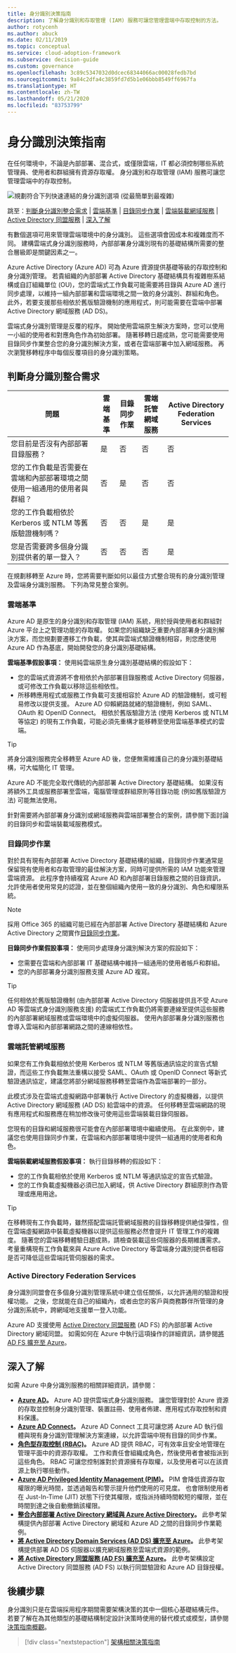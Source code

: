 ```yaml
---
title: 身分識別決策指南
description: 了解身分識別和存取管理 (IAM) 服務可讓您管理雲端中存取控制的方法。
author: rotycenh
ms.author: abuck
ms.date: 02/11/2019
ms.topic: conceptual
ms.service: cloud-adoption-framework
ms.subservice: decision-guide
ms.custom: governance
ms.openlocfilehash: 3c89c5347032d0dcec68344066ac00028fedb7bd
ms.sourcegitcommit: 9a84c2dfa4c3859fd7d5b1e06bbb8549ff6967fa
ms.translationtype: HT
ms.contentlocale: zh-TW
ms.lasthandoff: 05/21/2020
ms.locfileid: "83753799"
---
```

<!-- cSpell:ignore Kerberos NTLM SAML -->

# <a name="identity-decision-guide"></a>身分識別決策指南

在任何環境中，不論是內部部署、混合式，或僅限雲端，IT 都必須控制哪些系統管理員、使用者和群組擁有資源存取權。 身分識別和存取管理 (IAM) 服務可讓您管理雲端中的存取控制。

![規劃符合下列快速連結的身分識別選項 (從最簡單到最複雜)](../../_images/decision-guides/decision-guide-identity.png)

跳至：[判斷身分識別整合需求](#determine-identity-integration-requirements) | [雲端基準](#cloud-baseline) | [目錄同步作業](#directory-synchronization) | [雲端裝載網域服務](#cloud-hosted-domain-services) | [Active Directory 同盟服務](#active-directory-federation-services) | [深入了解](#learn-more)

有數個選項可用來管理雲端環境中的身分識別。 這些選項會因成本和複雜度而不同。 建構雲端式身分識別服務時，內部部署身分識別現有的基礎結構所需要的整合層級即是關鍵因素之一。

Azure Active Directory (Azure AD) 可為 Azure 資源提供基礎等級的存取控制和身分識別管理。 若貴組織的內部部署 Active Directory 基礎結構具有複雜樹系結構或自訂組織單位 (OU)，您的雲端式工作負載可能需要將目錄與 Azure AD 進行同步處理，以維持一組內部部署和雲端環境之間一致的身分識別、群組和角色。 此外，若要支援那些相依於舊版驗證機制的應用程式，則可能需要在雲端中部署 Active Directory 網域服務 (AD DS)。

雲端式身分識別管理是反覆的程序。 開始使用雲端原生解決方案時，您可以使用一小組的使用者和對應角色作為初始部署。 隨著移轉日趨成熟，您可能需要使用目錄同步作業整合您的身分識別解決方案，或者在雲端部署中加入網域服務。 再次瀏覽移轉程序中每個反覆項目的身分識別策略。

## <a name="determine-identity-integration-requirements"></a>判斷身分識別整合需求

| 問題 | 雲端基準 | 目錄同步作業 | 雲端託管網域服務 | Active Directory Federation Services |
|------|------|------|------|------|
| 您目前是否沒有內部部署目錄服務？ | 是 | 否 | 否 | 否 |
| 您的工作負載是否需要在雲端和內部部署環境之間使用一組通用的使用者與群組？ | 否 | 是 | 否 | 否 |
| 您的工作負載相依於 Kerberos 或 NTLM 等舊版驗證機制嗎？ | 否 | 否 | 是 | 是 |
| 您是否需要跨多個身分識別提供者的單一登入？ | 否 | 否 | 否 | 是 |

在規劃移轉至 Azure 時，您將需要判斷如何以最佳方式整合現有的身分識別管理及雲端身分識別服務。 下列為常見整合案例。

### <a name="cloud-baseline"></a>雲端基準

Azure AD 是原生的身分識別和存取管理 (IAM) 系統，用於授與使用者和群組對 Azure 平台上之管理功能的存取權。 如果您的組織缺乏重要內部部署身分識別解決方案，而您規劃要遷移工作負載，使其與雲端式驗證機制相容，則您應使用 Azure AD 作為基底，開始開發您的身分識別基礎結構。

**雲端基準假設事項：** 使用純雲端原生身分識別基礎結構的假設如下：

- 您的雲端式資源將不會相依於內部部署目錄服務或 Active Directory 伺服器，或可修改工作負載以移除這些相依性。
- 所移轉應用程式或服務工作負載可支援相容於 Azure AD 的驗證機制，或可輕易修改以提供支援。 Azure AD 仰賴網路就緒的驗證機制，例如 SAML、OAuth 和 OpenID Connect。 相依於舊版驗證方法 (使用 Kerberos 或 NTLM 等協定) 的現有工作負載，可能必須先重構才能移轉至使用雲端基準模式的雲端。

> [!TIP]
> 將身分識別服務完全移轉至 Azure AD 後，您便無需維護自己的身分識別基礎結構，可大幅簡化 IT 管理。
>
> Azure AD 不能完全取代傳統的內部部署 Active Directory 基礎結構。 如果沒有將額外工具或服務部署至雲端，電腦管理或群組原則等目錄功能 (例如舊版驗證方法) 可能無法使用。
>
> 針對需要將內部部署身分識別或網域服務與雲端部署整合的案例，請參閱下面討論的目錄同步和雲端裝載域服務模式。

### <a name="directory-synchronization"></a>目錄同步作業

對於具有現有內部部署 Active Directory 基礎結構的組織，目錄同步作業通常是保留現有使用者和存取管理的最佳解決方案，同時可提供所需的 IAM 功能來管理雲端資源。 此程序會持續複寫 Azure AD 和內部部署目錄服務之間的目錄資訊，允許使用者使用常見的認證，並在整個組織內使用一致的身分識別、角色和權限系統。

> [!NOTE]
> 採用 Office 365 的組織可能已經在內部部署 Active Directory 基礎結構和 Azure Active Directory 之間實作[目錄同步作業](https://docs.microsoft.com/office365/enterprise/set-up-directory-synchronization)。

**目錄同步作業假設事項：** 使用同步處理身分識別解決方案的假設如下：

- 您需要在雲端和內部部署 IT 基礎結構中維持一組通用的使用者帳戶和群組。
- 您的內部部署身分識別服務支援 Azure AD 複寫。

> [!TIP]
> 任何相依於舊版驗證機制 (由內部部署 Active Directory 伺服器提供且不受 Azure AD 等雲端式身分識別服務支援) 的雲端式工作負載仍將需要連線至提供這些服務的內部部署網域服務或雲端環境中的虛擬伺服器。 使用內部部署身分識別服務也會導入雲端和內部部署網路之間的連線相依性。

### <a name="cloud-hosted-domain-services"></a>雲端託管網域服務

如果您有工作負載相依於使用 Kerberos 或 NTLM 等舊版通訊協定的宣告式驗證，而這些工作負載無法重構以接受 SAML、OAuth 或 OpenID Connect 等新式驗證通訊協定，建議您將部分網域服務移轉至雲端作為雲端部署的一部分。

此模式涉及在雲端式虛擬網路中部署執行 Active Directory 的虛擬機器，以提供 Active Directory 網域服務 (AD DS) 給雲端中的資源。 任何移轉至雲端網路的現有應用程式和服務應在稍加修改後可使用這些雲端裝載目錄伺服器。

您現有的目錄和網域服務很可能會在內部部署環境中繼續使用。 在此案例中，建議您也使用目錄同步作業，在雲端和內部部署環境中提供一組通用的使用者和角色。

**雲端裝載網域服務假設事項：** 執行目錄移轉的假設如下：

- 您的工作負載相依於使用 Kerberos 或 NTLM 等通訊協定的宣告式驗證。
- 您的工作負載虛擬機器必須已加入網域，供 Active Directory 群組原則作為管理或應用用途。

> [!TIP]
> 在移轉現有工作負載時，雖然搭配雲端託管網域服務的目錄移轉提供絶佳彈性，但在雲端虛擬網路中裝載虛擬機器以提供這些服務必然會提升 IT 管理工作的複雜度。 隨著您的雲端移轉體驗日趨成熟，請檢查裝載這些伺服器的長期維護需求。 考量重構現有工作負載來與 Azure Active Directory 等雲端身分識別提供者相容是否可降低這些雲端託管伺服器的需求。

### <a name="active-directory-federation-services"></a>Active Directory Federation Services

身分識別同盟會在多個身分識別管理系統中建立信任關係，以允許通用的驗證和授權功能。 之後，您就能在自己的組織內，或者由您的客戶與商務夥伴所管理的身分識別系統中，跨網域地支援單一登入功能。

Azure AD 支援使用 [Active Directory 同盟服務](https://docs.microsoft.com/azure/active-directory/hybrid/how-to-connect-fed-whatis) (AD FS) 的內部部署 Active Directory 網域同盟。 如需如何在 Azure 中執行這項操作的詳細資訊，請參閱[將 AD FS 擴充至 Azure](https://docs.microsoft.com/azure/architecture/reference-architectures/identity/adfs)。

## <a name="learn-more"></a>深入了解

如需 Azure 中身分識別服務的相關詳細資訊，請參閱：

- **[Azure AD](https://docs.microsoft.com/azure/active-directory/fundamentals/active-directory-whatis)。** Azure AD 提供雲端式身分識別服務。 讓您管理對於 Azure 資源的存取並控制身分識別管理、裝置註冊、使用者佈建、應用程式存取控制和資料保護。
- **[Azure AD Connect](https://docs.microsoft.com/azure/active-directory/hybrid/whatis-hybrid-identity)。** Azure AD Connect 工具可讓您將 Azure AD 執行個體與現有身分識別管理解決方案連線，以允許雲端中現有目錄的同步作業。
- **[角色型存取控制 (RBAC)](https://docs.microsoft.com/azure/role-based-access-control/overview)。** Azure AD 提供 RBAC，可有效率且安全地管理在管理平面中的資源存取權。 工作和責任會組織成角色，然後使用者會被指派到這些角色。 RBAC 可讓您控制誰對於資源擁有存取權，以及使用者可以在該資源上執行哪些動作。
- **[Azure AD Privileged Identity Management (PIM)](https://docs.microsoft.com/azure/active-directory/privileged-identity-management/pim-configure)。** PIM 會降低資源存取權限的曝光時間，並透過報告和警示提升他們使用的可見度。 也會限制使用者在 Just-In-Time (JIT) 狀態下行使其權限，或指派持續時間較短的權限，並在時間到達之後自動撤銷該權限。
- **[整合內部部署 Active Directory 網域與 Azure Active Directory](https://docs.microsoft.com/azure/architecture/reference-architectures/identity/azure-ad)。** 此參考架構提供內部部署 Active Directory 網域和 Azure AD 之間的目錄同步作業範例。
- **[將 Active Directory Domain Services (AD DS) 擴充至 Azure](https://docs.microsoft.com/azure/architecture/reference-architectures/identity/adds-extend-domain)。** 此參考架構提供部署 AD DS 伺服器以擴充網域服務至雲端式資源的範例。
- **[將 Active Directory 同盟服務 (AD FS) 擴充至 Azure](https://docs.microsoft.com/azure/architecture/reference-architectures/identity/adfs)。** 此參考架構設定 Active Directory 同盟服務 (AD FS) 以執行同盟驗證和 Azure AD 目錄授權。

## <a name="next-steps"></a>後續步驟

身分識別只是在雲端採用程序期間需要架構決策的其中一個核心基礎結構元件。 若要了解在為其他類型的基礎結構制定設計決策時使用的替代模式或模型，請參閱[決策指南概觀](../index.md)。

> [!div class="nextstepaction"]
> [架構相關決策指南](../index.md)
